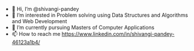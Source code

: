 - 👋 Hi, I’m @shivangi-pandey
- 👀 I’m interested in Problem solving using Data Structures and Algorithms and Web Development
- 🌱 I’m currently pursuing Masters of Computer Applications
- 📫 How to reach me https://www.linkedin.com/in/shivangi-pandey-46123a1b4/

<!---
shivangi-pandey/shivangi-pandey is a ✨ special ✨ repository because its `README.md` (this file) appears on your GitHub profile.
You can click the Preview link to take a look at your changes.
--->
